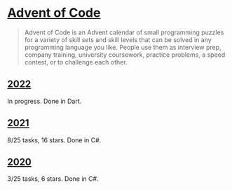 # [Advent of Code](https://adventofcode.com/)

> Advent of Code is an Advent calendar of small programming puzzles
> for a variety of skill sets and skill levels
> that can be solved in any programming language you like.
> People use them as interview prep, company training, university coursework,
> practice problems, a speed contest, or to challenge each other.

## [2022](Year2022)

In progress. Done in Dart.

## [2021](Year2021)

8/25 tasks, 16 stars. Done in C#.

## [2020](Year2020)

3/25 tasks, 6 stars. Done in C#.
